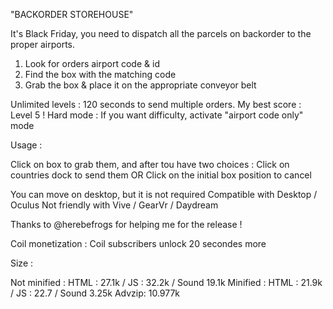 "BACKORDER STOREHOUSE" 

It's Black Friday, you need to dispatch all the parcels on backorder to the proper airports.

1. Look for orders airport code & id
2. Find the box with the matching code
3. Grab the box & place it on the appropriate conveyor belt

Unlimited levels : 120 seconds to send multiple orders. My best score : Level 5 !
Hard mode : If you want difficulty, activate "airport code only" mode

Usage :

Click on box to grab them, and after tou have two choices :
    Click on countries dock to send them OR
    Click on the initial box position to cancel

You can move on desktop, but it is not required
Compatible with Desktop / Oculus
Not friendly with Vive / GearVr / Daydream

Thanks to @herebefrogs for helping me for the release !

Coil monetization : 
Coil subscribers unlock 20 secondes more 

Size : 

Not minified : HTML : 27.1k / JS : 32.2k / Sound 19.1k
Minified : HTML : 21.9k / JS : 22.7 / Sound 3.25k
Advzip: 10.977k